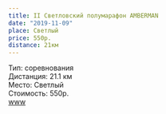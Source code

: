 ```yaml
---
title: II Светловский полумарафон AMBERMAN
date: "2019-11-09"
place: Светлый
price: 550р.
distance: 21км
---
```


Тип: соревнования<br/>
Дистанция: 21.1 км<br/>
Место: Светлый<br/>
Стоимость: 550р.<br/>
[www](https://amberman.net/events/run/147-ii-svetlovskiy-polumarafon-amberman-2019.html)